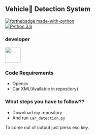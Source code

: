 ##  Vehicle🚗 Detection System

[![forthebadge made-with-python](http://ForTheBadge.com/images/badges/made-with-python.svg)](https://www.python.org/)                 
[![Python 3.6](https://img.shields.io/badge/python-3.6-blue.svg)](https://www.python.org/downloads/release/python-360/)   


### developer
<a href="https://devpost.com/ak3682"><img src="https://avatars1.githubusercontent.com/u/61092638?s=400&u=8dc2e7fa5f59df86b9e0c351181d7110eaaaa03c&v=4" height="50px" width="50px" alt=""/></a>

### Code Requirements
- Opencv
- Car XML(Available in repository)


### What steps you have to follow??
- Download my repository 
- And run `Car_detection.py`

To come out of output just press esc key.
